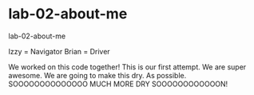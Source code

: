 # lab-02-about-me
lab-02-about-me

Izzy = Navigator
Brian = Driver

We worked on this code together! This is our first attempt. We are super awesome. We are going to make this dry. As possible. SOOOOOOOOOOOOOO MUCH MORE DRY SOOOOOOOOOOOON!
